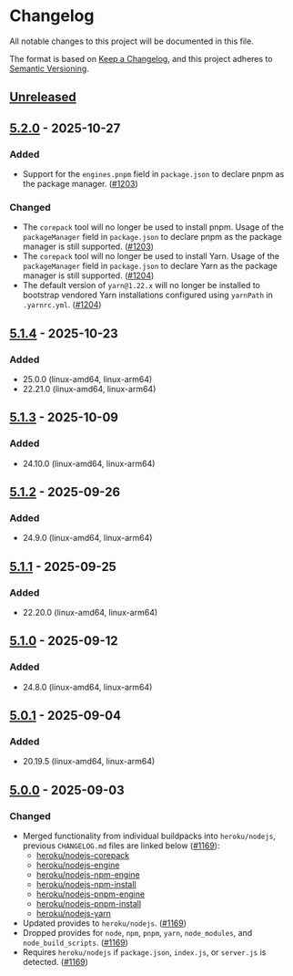 # Changelog

All notable changes to this project will be documented in this file.

The format is based on [Keep a Changelog](https://keepachangelog.com/en/1.1.0/),
and this project adheres to [Semantic Versioning](https://semver.org/spec/v2.0.0.html).

## [Unreleased]

## [5.2.0] - 2025-10-27

### Added

- Support for the `engines.pnpm` field in `package.json` to declare pnpm as the package manager. ([#1203](https://github.com/heroku/buildpacks-nodejs/pull/1203))

### Changed

- The `corepack` tool will no longer be used to install pnpm. Usage of the `packageManager` field in `package.json` to declare pnpm as the package manager is still supported. ([#1203](https://github.com/heroku/buildpacks-nodejs/pull/1203))
- The `corepack` tool will no longer be used to install Yarn. Usage of the `packageManager` field in `package.json` to declare Yarn as the package manager is still supported. ([#1204](https://github.com/heroku/buildpacks-nodejs/pull/1204))
- The default version of `yarn@1.22.x` will no longer be installed to bootstrap vendored Yarn installations configured using `yarnPath` in `.yarnrc.yml`. ([#1204](https://github.com/heroku/buildpacks-nodejs/pull/1204))

## [5.1.4] - 2025-10-23

### Added

- 25.0.0 (linux-amd64, linux-arm64)
- 22.21.0 (linux-amd64, linux-arm64)

## [5.1.3] - 2025-10-09

### Added

- 24.10.0 (linux-amd64, linux-arm64)

## [5.1.2] - 2025-09-26

### Added

- 24.9.0 (linux-amd64, linux-arm64)

## [5.1.1] - 2025-09-25

### Added

- 22.20.0 (linux-amd64, linux-arm64)

## [5.1.0] - 2025-09-12

### Added

- 24.8.0 (linux-amd64, linux-arm64)

## [5.0.1] - 2025-09-04

### Added

- 20.19.5 (linux-amd64, linux-arm64)

## [5.0.0] - 2025-09-03

### Changed

- Merged functionality from individual buildpacks into `heroku/nodejs`, previous `CHANGELOG.md` files are linked below ([#1169](https://github.com/heroku/buildpacks-nodejs/pull/1169)):
  - [heroku/nodejs-corepack](https://github.com/heroku/buildpacks-nodejs/blob/v4.1.4/buildpacks/nodejs-corepack/CHANGELOG.md)
  - [heroku/nodejs-engine](https://github.com/heroku/buildpacks-nodejs/blob/v4.1.4/buildpacks/nodejs-engine/CHANGELOG.md)
  - [heroku/nodejs-npm-engine](https://github.com/heroku/buildpacks-nodejs/blob/v4.1.4/buildpacks/nodejs-npm-engine/CHANGELOG.md)
  - [heroku/nodejs-npm-install](https://github.com/heroku/buildpacks-nodejs/blob/v4.1.4/buildpacks/nodejs-npm-install/CHANGELOG.md)
  - [heroku/nodejs-pnpm-engine](https://github.com/heroku/buildpacks-nodejs/blob/v4.1.4/buildpacks/nodejs-pnpm-engine/CHANGELOG.md)
  - [heroku/nodejs-pnpm-install](https://github.com/heroku/buildpacks-nodejs/blob/v4.1.4/buildpacks/nodejs-pnpm-install/CHANGELOG.md)
  - [heroku/nodejs-yarn](https://github.com/heroku/buildpacks-nodejs/blob/v4.1.4/buildpacks/nodejs-yarn/CHANGELOG.md)
- Updated provides to `heroku/nodejs`. ([#1169](https://github.com/heroku/buildpacks-nodejs/pull/1169))
- Dropped provides for `node`, `npm`, `pnpm`, `yarn`, `node_modules`, and `node_build_scripts`. ([#1169](https://github.com/heroku/buildpacks-nodejs/pull/1169))
- Requires `heroku/nodejs` if `package.json`, `index.js`, or `server.js` is detected. ([#1169](https://github.com/heroku/buildpacks-nodejs/pull/1169))

[unreleased]: https://github.com/heroku/buildpacks-nodejs/compare/v5.2.0...HEAD
[5.2.0]: https://github.com/heroku/buildpacks-nodejs/compare/v5.1.4...v5.2.0
[5.1.4]: https://github.com/heroku/buildpacks-nodejs/compare/v5.1.3...v5.1.4
[5.1.3]: https://github.com/heroku/buildpacks-nodejs/compare/v5.1.2...v5.1.3
[5.1.2]: https://github.com/heroku/buildpacks-nodejs/compare/v5.1.1...v5.1.2
[5.1.1]: https://github.com/heroku/buildpacks-nodejs/compare/v5.1.0...v5.1.1
[5.1.0]: https://github.com/heroku/buildpacks-nodejs/compare/v5.0.1...v5.1.0
[5.0.1]: https://github.com/heroku/buildpacks-nodejs/compare/v5.0.0...v5.0.1
[5.0.0]: https://github.com/heroku/buildpacks-nodejs/releases/tag/v5.0.0
